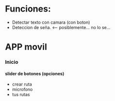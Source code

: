 # Funciones:
- Detectar texto con camara (con boton)
- Deteccion de seña. <-- posiblemente... no lo se...


# APP movil

### Inicio
#### slider de botones (opciones)
- crear ruta
- microfono
- tus rutas